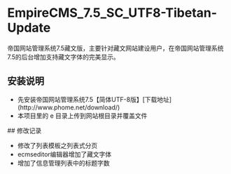 # EmpireCMS_7.5_SC_UTF8-Tibetan-Update
帝国网站管理系统7.5藏文版，主要针对藏文网站建设用户，在帝国网站管理系统7.5的后台增加支持藏文字体的完美显示。
## 安装说明
<ul>
	<li>先安装帝国网站管理系统7.5【简体UTF-8版】[下载地址](http://www.phome.net/download/)</li>
	<li>本项目里的 e 目录上传到网站根目录并覆盖文件</li>
</ul>
## 修改记录
<ul>
	<li>修改了列表模板之列表式分页</li>
	<li>ecmseditor编辑器增加了藏文字体</li>
	<li>增加了信息管理列表中的标题字数</li>
</ul>
